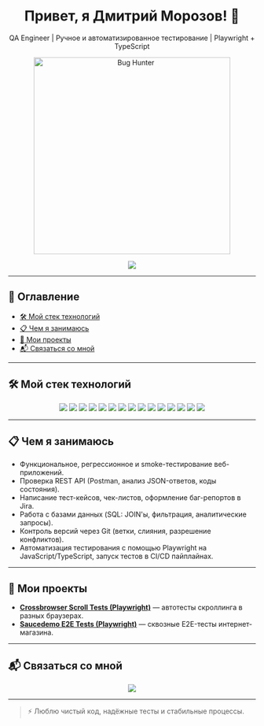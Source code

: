 <h1 align="center">Привет, я Дмитрий Морозов! 👋</h1>

<p align="center">
  QA Engineer | Ручное и автоматизированное тестирование | Playwright + TypeScript
</p>

<p align="center">
  <img src="https://media.giphy.com/media/26n6WywJyh39n1pBu/giphy.gif" width="400" alt="Bug Hunter" />
</p>

<p align="center">
  <img src="https://img.shields.io/badge/Available_for_work-00C853?style=for-the-badge&logo=freelancer&logoColor=white&labelColor=000000&color=00C853" />
</p>

---

## 📑 Оглавление

- [🛠 Мой стек технологий](#-мой-стек-технологий)
- [📋 Чем я занимаюсь](#-чем-я-занимаюсь)
- [📌 Мои проекты](#-мои-проекты)
- [📬 Связаться со мной](#-связаться-со-мной)

---

## 🛠 Мой стек технологий

<p align="center">
  <img src="https://img.shields.io/badge/Functional_Testing-292929?style=for-the-badge" />
  <img src="https://img.shields.io/badge/Regression_Testing-292929?style=for-the-badge" />
  <img src="https://img.shields.io/badge/Smoke_Testing-292929?style=for-the-badge" />
  <img src="https://img.shields.io/badge/REST_API_Testing-292929?style=for-the-badge" />
  <img src="https://img.shields.io/badge/SQL-292929?style=for-the-badge&logo=postgresql&logoColor=blue" />
  <img src="https://img.shields.io/badge/Git-292929?style=for-the-badge&logo=git&logoColor=red" />
  <img src="https://img.shields.io/badge/JavaScript-292929?style=for-the-badge&logo=javascript&logoColor=yellow" />
  <img src="https://img.shields.io/badge/TypeScript-292929?style=for-the-badge&logo=typescript&logoColor=blue" />
  <img src="https://img.shields.io/badge/Playwright-292929?style=for-the-badge&logo=playwright&logoColor=green" />
  <img src="https://img.shields.io/badge/Postman-292929?style=for-the-badge&logo=postman&logoColor=orange" />
  <img src="https://img.shields.io/badge/Jira-292929?style=for-the-badge&logo=jira&logoColor=blue" />
  <img src="https://img.shields.io/badge/Confluence-292929?style=for-the-badge&logo=confluence&logoColor=blue" />
  <img src="https://img.shields.io/badge/Swagger-292929?style=for-the-badge&logo=swagger&logoColor=green" />
  <img src="https://img.shields.io/badge/DevTools-292929?style=for-the-badge&logo=googlechrome&logoColor=white" />
  <img src="https://img.shields.io/badge/Charles_Proxy-292929?style=for-the-badge" />
</p>

---

## 📋 Чем я занимаюсь

- Функциональное, регрессионное и smoke-тестирование веб-приложений.
- Проверка REST API (Postman, анализ JSON-ответов, коды состояния).
- Написание тест-кейсов, чек-листов, оформление баг-репортов в Jira.
- Работа с базами данных (SQL: JOIN'ы, фильтрация, аналитические запросы).
- Контроль версий через Git (ветки, слияния, разрешение конфликтов).
- Автоматизация тестирования с помощью Playwright на JavaScript/TypeScript, запуск тестов в CI/CD пайплайнах.

---

## 📌 Мои проекты

- [**Crossbrowser Scroll Tests (Playwright)**](https://github.com/Pwnzmoroz/playwright-crossbrowser-scroll) — автотесты скроллинга в разных браузерах.
- [**Saucedemo E2E Tests (Playwright)**](https://github.com/Pwnzmoroz/saucedemo-e2e-tests) — сквозные E2E-тесты интернет-магазина.

---

## 📬 Связаться со мной

<p align="center">
  <a href="https://t.me/pwnzmoroz">
    <img src="https://img.shields.io/badge/Telegram-292929?style=for-the-badge&logo=telegram&logoColor=white" />
  </a>
</p>

---

> ⚡ Люблю чистый код, надёжные тесты и стабильные процессы.
